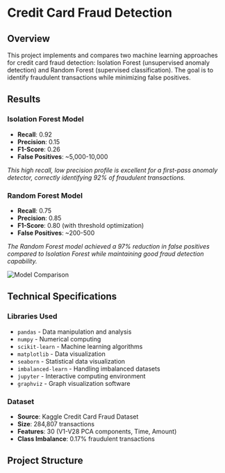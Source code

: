 # Credit Card Fraud Detection

## Overview
This project implements and compares two machine learning approaches for credit card fraud detection: Isolation Forest (unsupervised anomaly detection) and Random Forest (supervised classification). The goal is to identify fraudulent transactions while minimizing false positives.

## Results
### Isolation Forest Model
- **Recall**: 0.92
- **Precision**: 0.15
- **F1-Score**: 0.26
- **False Positives**: ~5,000-10,000

*This high recall, low precision profile is excellent for a first-pass anomaly detector, correctly identifying 92% of fraudulent transactions.*

### Random Forest Model
- **Recall**: 0.75
- **Precision**: 0.85
- **F1-Score**: 0.80 (with threshold optimization)
- **False Positives**: ~200-500

*The Random Forest model achieved a 97% reduction in false positives compared to Isolation Forest while maintaining good fraud detection capability.*

![Model Comparison](./output/model_comparison.png)

## Technical Specifications
### Libraries Used
- `pandas` - Data manipulation and analysis
- `numpy` - Numerical computing
- `scikit-learn` - Machine learning algorithms
- `matplotlib` - Data visualization
- `seaborn` - Statistical data visualization
- `imbalanced-learn` - Handling imbalanced datasets
- `jupyter` - Interactive computing environment
- `graphviz` - Graph visualization software

### Dataset
- **Source**: Kaggle Credit Card Fraud Dataset
- **Size**: 284,807 transactions
- **Features**: 30 (V1-V28 PCA components, Time, Amount)
- **Class Imbalance**: 0.17% fraudulent transactions

## Project Structure
